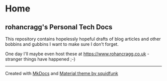 # Home

## rohancragg's Personal Tech Docs

This repository contains hopelessly hopeful drafts of blog articles and other bobbins and gubbins I want to make sure I don't forget.

One day I'll maybe even host these at <https://www.rohancragg.co.uk> - stranger things have happened ;-)

---

Created with [MkDocs](https://www.mkdocs.org/) and [Material theme by squidfunk](https://squidfunk.github.io/mkdocs-material/)
